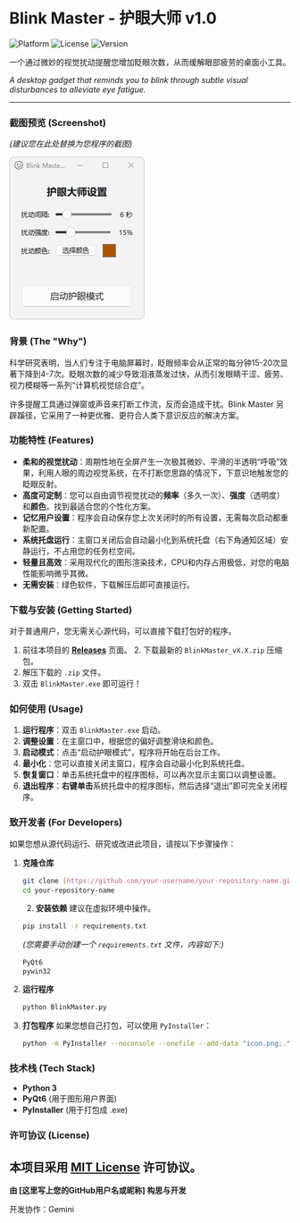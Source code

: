 # Blink Master - 护眼大师 v1.0

![Platform](https://img.shields.io/badge/platform-Windows-blue.svg)
![License](https://img.shields.io/badge/license-MIT-green.svg)
![Version](https://img.shields.io/badge/version-1.0-brightgreen.svg)

一个通过微妙的视觉扰动提醒您增加眨眼次数，从而缓解眼部疲劳的桌面小工具。

*A desktop gadget that reminds you to blink through subtle visual disturbances to alleviate eye fatigue.*

---

### 截图预览 (Screenshot)

*(建议您在此处替换为您程序的截图)*

![Blink Master 应用程序截图](your-screenshot-name.png) 
### 背景 (The "Why")

科学研究表明，当人们专注于电脑屏幕时，眨眼频率会从正常的每分钟15-20次显著下降到4-7次。眨眼次数的减少导致泪液蒸发过快，从而引发眼睛干涩、疲劳、视力模糊等一系列“计算机视觉综合症”。

许多提醒工具通过弹窗或声音来打断工作流，反而会造成干扰。Blink Master 另辟蹊径，它采用了一种更优雅、更符合人类下意识反应的解决方案。

### 功能特性 (Features)

* **柔和的视觉扰动**：周期性地在全屏产生一次极其微妙、平滑的半透明“呼吸”效果，利用人眼的周边视觉系统，在不打断您思路的情况下，下意识地触发您的眨眼反射。
* **高度可定制**：您可以自由调节视觉扰动的**频率**（多久一次）、**强度**（透明度）和**颜色**，找到最适合您的个性化方案。
* **记忆用户设置**：程序会自动保存您上次关闭时的所有设置，无需每次启动都重新配置。
* **系统托盘运行**：主窗口关闭后会自动最小化到系统托盘（右下角通知区域）安静运行，不占用您的任务栏空间。
* **轻量且高效**：采用现代化的图形渲染技术，CPU和内存占用极低，对您的电脑性能影响微乎其微。
* **无需安装**：绿色软件，下载解压后即可直接运行。

### 下载与安装 (Getting Started)

对于普通用户，您无需关心源代码，可以直接下载打包好的程序。

1.  前往本项目的 [**Releases**](https://github.com/your-username/your-repository-name/releases) 页面。 
    2.  下载最新的 `BlinkMaster_vX.X.zip` 压缩包。
3.  解压下载的 `.zip` 文件。
4.  双击 `BlinkMaster.exe` 即可运行！

### 如何使用 (Usage)

1.  **运行程序**：双击 `BlinkMaster.exe` 启动。
2.  **调整设置**：在主窗口中，根据您的偏好调整滑块和颜色。
3.  **启动模式**：点击“启动护眼模式”，程序将开始在后台工作。
4.  **最小化**：您可以直接关闭主窗口，程序会自动最小化到系统托盘。
5.  **恢复窗口**：单击系统托盘中的程序图标，可以再次显示主窗口以调整设置。
6.  **退出程序**：**右键单击**系统托盘中的程序图标，然后选择“退出”即可完全关闭程序。

### 致开发者 (For Developers)

如果您想从源代码运行、研究或改进此项目，请按以下步骤操作：

1.  **克隆仓库**
    ```bash
    git clone [https://github.com/your-username/your-repository-name.git](https://github.com/your-username/your-repository-name.git)
    cd your-repository-name
    ```
    2.  **安装依赖**
    建议在虚拟环境中操作。
    ```bash
    pip install -r requirements.txt
    ```
    *(您需要手动创建一个 `requirements.txt` 文件，内容如下:)*
    ```
    PyQt6
    pywin32
    ```

3.  **运行程序**
    ```bash
    python BlinkMaster.py
    ```

4.  **打包程序**
    如果您想自己打包，可以使用 `PyInstaller`：
    ```bash
    python -m PyInstaller --noconsole --onefile --add-data "icon.png;." BlinkMaster.py
    ```

### 技术栈 (Tech Stack)

* **Python 3**
* **PyQt6** (用于图形用户界面)
* **PyInstaller** (用于打包成 .exe)

### 许可协议 (License)

本项目采用 [MIT License](LICENSE) 许可协议。
---

**由 [这里写上您的GitHub用户名或昵称] 构思与开发**

开发协作：Gemini
